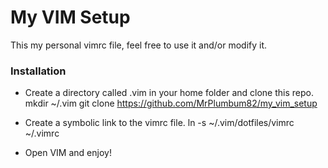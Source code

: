 # My VIM Setup

This my personal vimrc file, feel free to use it and/or modify it.

### Installation

* Create a directory called .vim in your home folder and clone this repo.
    mkdir ~/.vim
    git clone https://github.com/MrPlumbum82/my_vim_setup

* Create a symbolic link to the vimrc file.
    ln -s ~/.vim/dotfiles/vimrc ~/.vimrc

* Open VIM and enjoy!
